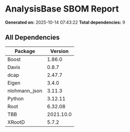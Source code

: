 # AnalysisBase SBOM Report

**Generated on:** 2025-10-14 07:43:22
**Total dependencies:** 9

## All Dependencies

| Package | Version |
|---------|---------|
| Boost | 1.86.0 |
| Davix | 0.8.7 |
| dcap | 2.47.7 |
| Eigen | 3.4.0 |
| nlohmann_json | 3.11.3 |
| Python | 3.12.11 |
| Root | 6.32.08 |
| TBB | 2021.10.0 |
| XRootD | 5.7.2 |

